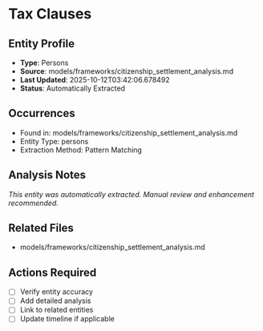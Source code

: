 # Tax Clauses

## Entity Profile
- **Type**: Persons
- **Source**: models/frameworks/citizenship_settlement_analysis.md
- **Last Updated**: 2025-10-12T03:42:06.678492
- **Status**: Automatically Extracted

## Occurrences
- Found in: models/frameworks/citizenship_settlement_analysis.md
- Entity Type: persons
- Extraction Method: Pattern Matching

## Analysis Notes
*This entity was automatically extracted. Manual review and enhancement recommended.*

## Related Files
- models/frameworks/citizenship_settlement_analysis.md

## Actions Required
- [ ] Verify entity accuracy
- [ ] Add detailed analysis
- [ ] Link to related entities
- [ ] Update timeline if applicable
